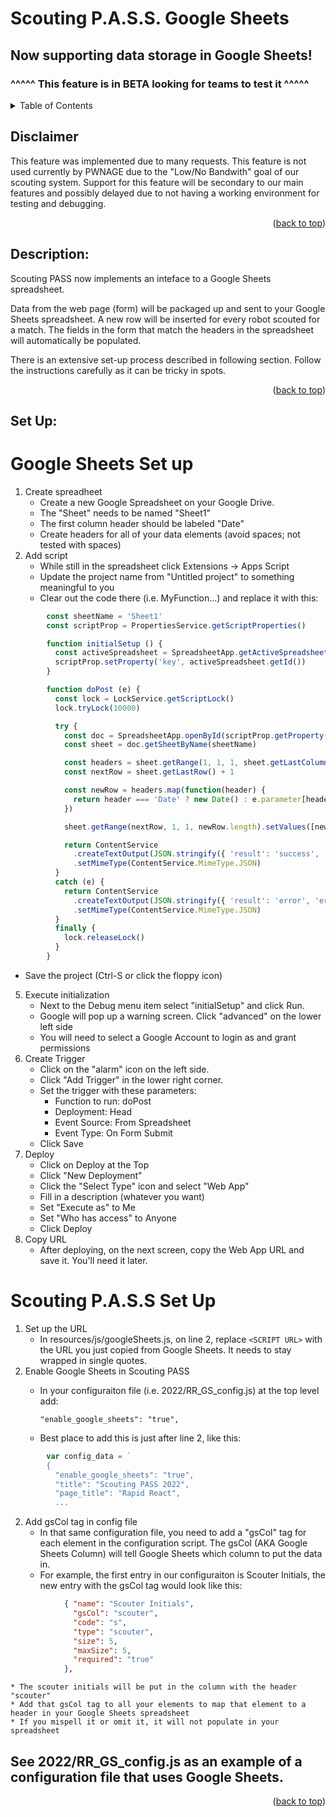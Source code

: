 <div id="top"></div>

# Scouting P.A.S.S. Google Sheets <BETA>

## Now supporting data storage in Google Sheets!
### **^^^^^ This feature is in BETA looking for teams to test it ^^^^^**


<!-- TABLE OF CONTENTS -->
<details>
  <summary>Table of Contents</summary>
  <ol>
    <li><a href="#disclaimer">Disclaimer</a></li>
    <li><a href="#description">Description</a></li>
    <li><a href="#getting-started">Set Up</a></li>
  </ol>
</details>

<div id="disclaimer"></div>

## Disclaimer
This feature was implemented due to many requests.  This feature is not used currently by PWNAGE due to the "Low/No Bandwith" goal of our scouting system.
Support for this feature will be secondary to our main features and possibly delayed due to not having a working environment for testing and debugging.

<p align="right">(<a href="#top">back to top</a>)</p>
<div id="description"></div>

## Description:
Scouting PASS now implements an inteface to a Google Sheets spreadsheet.

Data from the web page (form) will be packaged up and sent to your Google Sheets spreadsheet.
A new row will be inserted for every robot scouted for a match.  The fields in the form that match the headers in the spreadsheet will automatically
be populated.

There is an extensive set-up process described in following section.  Follow the instructions carefully as it can be tricky in spots.

<p align="right">(<a href="#top">back to top</a>)</p>
<div id="getting-started"></div>

## Set Up:

# Google Sheets Set up

1. Create spreadheet
    * Create a new Google Spreadsheet on your Google Drive.
    * The "Sheet" needs to be named "Sheet1"
    * The first column header should be labeled "Date"
    * Create headers for all of your data elements (avoid spaces; not tested with spaces)
3. Add script
    * While still in the spreadsheet click Extensions -> Apps Script
    * Update the project name from "Untitled project" to something meaningful to you
    * Clear out the code there (i.e. MyFunction...) and replace it with this:
```javascript
        const sheetName = 'Sheet1'
        const scriptProp = PropertiesService.getScriptProperties()

        function initialSetup () {
          const activeSpreadsheet = SpreadsheetApp.getActiveSpreadsheet()
          scriptProp.setProperty('key', activeSpreadsheet.getId())
        }

        function doPost (e) {
          const lock = LockService.getScriptLock()
          lock.tryLock(10000)

          try {
            const doc = SpreadsheetApp.openById(scriptProp.getProperty('key'))
            const sheet = doc.getSheetByName(sheetName)

            const headers = sheet.getRange(1, 1, 1, sheet.getLastColumn()).getValues()[0]
            const nextRow = sheet.getLastRow() + 1

            const newRow = headers.map(function(header) {
              return header === 'Date' ? new Date() : e.parameter[header].join(",")
            })

            sheet.getRange(nextRow, 1, 1, newRow.length).setValues([newRow])

            return ContentService
              .createTextOutput(JSON.stringify({ 'result': 'success', 'row': nextRow }))
              .setMimeType(ContentService.MimeType.JSON)
          }
          catch (e) {
            return ContentService
              .createTextOutput(JSON.stringify({ 'result': 'error', 'error': e }))
              .setMimeType(ContentService.MimeType.JSON)
          }
          finally {
            lock.releaseLock()
          }
        }
```
   * Save the project (Ctrl-S or click the floppy icon)
5. Execute initialization
    * Next to the Debug menu item select "initialSetup" and click Run.
    * Google will pop up a warning screen.  Click "advanced" on the lower left side
    * You will need to select a Google Account to login as and grant permissions
6. Create Trigger
    * Click on the "alarm" icon on the left side.
    * Click "Add Trigger" in the lower right corner.
    * Set the trigger with these parameters:
        * Function to run:   doPost
        * Deployment: Head
        * Event Source:  From Spreadsheet
        * Event Type:  On Form Submit
    * Click Save  
8. Deploy
    * Click on Deploy at the Top
    * Click "New Deployment"
    * Click the "Select Type" icon and select "Web App"
    * Fill in a description (whatever you want)
    * Set "Execute as" to Me
    * Set "Who has access" to Anyone
    * Click Deploy
10. Copy URL 
    * After deploying, on the next screen, copy the Web App URL and save it.  You'll need it later.

# Scouting P.A.S.S Set Up

1. Set up the URL
    * In resources/js/googleSheets.js, on line 2, replace `<SCRIPT URL>` with the URL you just copied from Google Sheets.  It needs to stay wrapped in single quotes.
2. Enable Google Sheets in Scouting PASS
    * In your configuraiton file (i.e. 2022/RR_GS_config.js) at the top level add:

        `"enable_google_sheets": "true",`
    * Best place to add this is just after line 2, like this:

```javascript
        var config_data = `
        {
          "enable_google_sheets": "true",
          "title": "Scouting PASS 2022",
          "page_title": "Rapid React",
          ...
```

2. Add gsCol tag in config file
    * In that same configuration file, you need to add a "gsCol" tag for each element in the configuration script.  The gsCol (AKA Google Sheets Column) will tell Google
  Sheets which column to put the data in.
    * For example, the first entry in our configuraiton is Scouter Initials, the new entry with the gsCol tag would look like this:
```json
            { "name": "Scouter Initials",
              "gsCol": "scouter",
              "code": "s",
              "type": "scouter",
              "size": 5,
              "maxSize": 5,
              "required": "true"
            },
```
    * The scouter initials will be put in the column with the header "scouter"
    * Add that gsCol tag to all your elements to map that element to a header in your Google Sheets spreadsheet
    * If you mispell it or omit it, it will not populate in your spreadsheet
  
## See 2022/RR_GS_config.js as an example of a configuration file that uses Google Sheets.
  
<p align="right">(<a href="#top">back to top</a>)</p>
